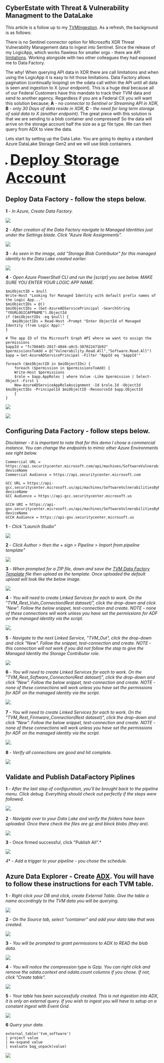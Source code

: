 ## CyberEstate with Threat & Vulnerability Managment to the DataLake

This article is a follow up to my [TVMIngestion](https://github.com/Cyberlorians/Articles/blob/main/TVMIngestion.md). As a refresh, the background is as follows:

There is no Sentinel connector option for Microsofts XDR Threat Vulnerability Management data to ingest into Sentinel. Since the release of my LogicApp, which works flawless for smaller orgs - there are API [limitations](https://learn.microsoft.com/en-us/legal/microsoft-365/api-terms). Working alongside with two other colleagues they  had exposed me to Data Factory.

The why! When querying API data in XDR there are call limitations and when using the LogicApp it is easy to hit those limitations. Data Factory allows pagination (continually looping) on the odata call within the API until all data is seen and ingestion to X (your endpoint). This is a huge deal because all of our Federal Customers have this mandate to track their TVM data and send to another agency. Regardless if you are a Federal CX you will want this solution because; **A** - *no connector to Sentinel or Streaming API in XDR*, **B** - *only 30 Days of data reside in XDR*, **C** - *the need for long term storage of said data to X (another endpoint).* The great piece with this solution is that we are sending to a blob container and compressed! So the data will arrive on the storage account half the size as a gz file type. We can then query from ADX to view the data.

Lets start by setting up the Data Lake. You are going to deploy a standard Azure DataLake Storage Gen2 and we will use blob containers.

<details><summary> <b><u><font size="+4">Deploy Storage Account</font></u></b> </summary> 


**1** - *In Azure, Create Storage Account.*

![](https://github.com/Cyberlorians/uploadedimages/blob/main/storage1.png)

**2** - *Enable Hierarchical Namespace. This will flag Data Lake GenV2 to kick off.*

![](https://github.com/Cyberlorians/uploadedimages/blob/main/storage2.png)

**3** - *Uncheck the recovery features. If you do not do this it will block the deployment*

![](https://github.com/Cyberlorians/uploadedimages/blob/main/storage3.png)

</details>

## Deploy Data Factory - follow the steps below.

**1** - *In Azure, Create Data Factory.*

![](https://github.com/Cyberlorians/uploadedimages/blob/main/adf1.png)

**2** - *After creation of the Data Factory navigate to Managed Identities just under the Settings blade. Click "Azure Role Assignments".*

![](https://github.com/Cyberlorians/uploadedimages/blob/main/adf2.png)

**3** - *As seen in the image, add "Storage Blob Contributor" for this managed identity to the Data Lake created earlier.*

![](https://github.com/Cyberlorians/uploadedimages/blob/main/adf3.png)

**4** - *Open Azure PowerShell CLI and run the [script] you see below. MAKE SURE YOU ENTER YOUR LOGIC APP NAME.*

```
$miObjectID = $null
Write-Host "Looking for Managed Identity with default prefix names of the Logic App..."
$miObjectIDs = @()
$miObjectIDs = (Get-AzureADServicePrincipal -SearchString "YOURLOGICAPPNAME").ObjectId
if ($miObjectIDs -eq $null) {
   $miObjectIDs = Read-Host -Prompt "Enter ObjectId of Managed Identity (from Logic App):"
}

# The app ID of the Microsoft Graph API where we want to assign the permissions
$appId = "fc780465-2017-40d4-a0c5-307022471b92"
$permissionsToAdd = @("Vulnerability.Read.All","Software.Read.All")
$app = Get-AzureADServicePrincipal -Filter "AppId eq '$appId'"

foreach ($miObjectID in $miObjectIDs) {
    foreach ($permission in $permissionsToAdd) {
    Write-Host $permissions
    $role = $app.AppRoles | where Value -Like $permission | Select-Object -First 1
    New-AzureADServiceAppRoleAssignment -Id $role.Id -ObjectId $miObjectIDs -PrincipalId $miObjectID -ResourceId $app.ObjectId
    }
}
```

![](https://github.com/Cyberlorians/uploadedimages/blob/main/adfperms1.png)

![](https://github.com/Cyberlorians/uploadedimages/blob/main/adfperm2.png)

## Configuring Data Factory - follow steps below.

*Disclaimer - it is important to note that for this demo I chose a commercial instance. You can change the endpoints to mimic other Azure Environments see right below.*

```
Commercial URL = https://api.securitycenter.microsoft.com/api/machines/SoftwareVulnerabilitiesByMachine?deviceName
Commercial Audience = https://api.securitycenter.microsoft.com

GCC URL = https://api-gcc.securitycenter.microsoft.us/api/machines/SoftwareVulnerabilitiesByMachine?deviceName
GCC Audience = https://api-gcc.securitycenter.microsoft.us

GCCH URI = https://api-gov.securitycenter.microsoft.us/api/machines/SoftwareVulnerabilitiesByMachine?deviceName
GCCH Audience = https://api-gov.securitycenter.microsoft.us
```

**1** - *Click "Launch Studio"*

![](https://github.com/Cyberlorians/uploadedimages/blob/main/adf4.png)

**2** - *Click Author > then the + sign > Pipeline > Import from pipeline template"*

![](https://github.com/Cyberlorians/uploadedimages/blob/main/adf5.png)

**3** - *When prompted for a ZIP file, down and save the [TVM Data Factory Template](https://github.com/Cyberlorians/CyberEstate/blob/main/AHTVM.zip) file then upload as the template. Once uploaded the default upload will look like the below image.*

![](https://github.com/Cyberlorians/uploadedimages/blob/main/adf6restvuln.png)

**4** - *You will need to create Linked Services for each to work. On the "TVM_Rest_Vuln_Connection(Rest dataset)", click the drop-down and click "New". Follow the below snippet, test-connection and create. NOTE - none of these connections will work unless you have set the permissions for ADF on the managed identity via the script.*

![](https://github.com/Cyberlorians/uploadedimages/blob/main/adfrestvulnconnection.png).

**5** - *Navigate to the next Linked Service, "TVM_Out", click the drop-down and click "New". Follow the snippet, test-connection and create. NOTE - this connection will not work if you did not follow the step to give the Managed Identity the Storage Contributor role.*

![](https://github.com/Cyberlorians/uploadedimages/blob/main/adfoutconnection.png)

**6** - *You will need to create Linked Services for each to work. On the "TVM_Rest_Software_Connection(Rest dataset)", click the drop-down and click "New". Follow the below snippet, test-connection and create. NOTE - none of these connections will work unless you have set the permissions for ADF on the managed identity via the script.*

![](https://github.com/Cyberlorians/uploadedimages/blob/main/adfrestsoftwareconnection.png).

**7** - *You will need to create Linked Services for each to work. On the "TVM_Rest_Firmware_Connection(Rest dataset)", click the drop-down and click "New". Follow the below snippet, test-connection and create. NOTE - none of these connections will work unless you have set the permissions for ADF on the managed identity via the script.*

![](https://github.com/Cyberlorians/uploadedimages/blob/main/adfrestfirmwareconnection.png).

**8** - *Verify all connections are good and hit complete.*

![](https://github.com/Cyberlorians/uploadedimages/blob/main/connectionscompleted.png)

## Validate and Publish DataFactory Piplines

**1** - *After the last step of configuration, you'll be brought back to the pipeline menu. Click debug. Everything should check out perfectly if the steps were followed.*

![](https://github.com/Cyberlorians/uploadedimages/blob/main/pipelinevalidate.png).

**2** - *Navigate over to your Data Lake and verify the folders have been uploaded. Once there check the files are gz and block blobs (they are).*

![](https://github.com/Cyberlorians/uploadedimages/blob/main/adlsproof.png)

**3** - Once firmed successful, click "Publish All".*

![](https://github.com/Cyberlorians/uploadedimages/blob/main/adfoutlooksuccesspublish.png)

*4** - *Add a trigger to your pipeline - you chose the schedule.*

## Azure Data Explorer - Create [ADX](https://learn.microsoft.com/en-us/azure/data-explorer/create-cluster-and-database?tabs=free). You will have to follow these instructions for each TVM table.

**1** - *Right click your DB and click, create External Table. Give the table a name accordingly to the TVM data you will be querying.*

![](https://github.com/Cyberlorians/uploadedimages/blob/main/adfadx1.png)

**2** - *On the Source tab, select "container" and add your data lake that was created.*

![](https://github.com/Cyberlorians/uploadedimages/blob/main/adfadx2.png)

**3** - *You will be prompted to grant permissions to ADX to READ the blob data.*

![](https://github.com/Cyberlorians/uploadedimages/blob/main/adfadx3.png)

**4** - *You will notice the compression type is Gzip. You can right click and remove the odata.context and odata.count columns if you chose. If not, click "Create table".*

![](https://github.com/Cyberlorians/uploadedimages/blob/main/adfadx4.png)

**5** - *Your table has been successfully created. This is not ingestion into ADX, it is only an external query. If you wish to ingest you will have to setup on a constant ingest with Event Grid.*

![](https://github.com/Cyberlorians/uploadedimages/blob/main/adfadx5.png)

**6** *Query your data.*

```
external_table('tvm_software')
| project value
| mv-expand value
| evaluate bag_unpack(value)
```

![](https://github.com/Cyberlorians/uploadedimages/blob/main/adfadx6.png)



